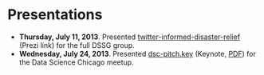 # Presentations

- **Thursday, July 11, 2013**.
  Presented [twitter-informed-disaster-relief](http://prezi.com/83-blihpamgf/twitter-informed-disaster-relief/) (Prezi link) for the full DSSG group.
- **Wednesday, July 24, 2013**.
  Presented [dsc-pitch.key](dsc-pitch.key) (Keynote, [PDF](dsc-pitch.pdf)) for the Data Science Chicago meetup.
